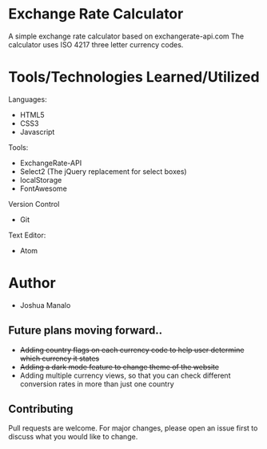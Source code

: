 # Exchange Rate Calculator

A simple exchange rate calculator based on exchangerate-api.com
The calculator uses ISO 4217 three letter currency codes.

# Tools/Technologies Learned/Utilized

Languages:
- HTML5
- CSS3
- Javascript

Tools:
- ExchangeRate-API
- Select2 (The jQuery replacement for select boxes)
- localStorage
- FontAwesome

Version Control
- Git

Text Editor:
- Atom

# Author
- Joshua Manalo

## Future plans moving forward..
- ~~Adding country flags on each currency code to help user determine which currency it states~~
- ~~Adding a dark mode feature to change theme of the website~~
- Adding multiple currency views, so that you can check different conversion rates in more than just one country

## Contributing
Pull requests are welcome. For major changes, please open an issue first to discuss what you would like to change.
